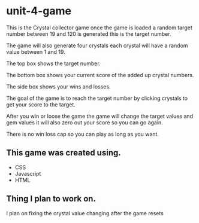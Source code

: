 # <h1>unit-4-game</h1>

<p>This is the Crystal collector game once the game is loaded a random target number between 19 and 120 is generated this is the target number.</p>

<p>The game will also generate four crystals each crystal will have a random value between 1 and 19. </p>

<p>The top box shows the target number.</p>

<p>The bottom box shows your current score of the added up crystal numbers.</p>

<p>The side box shows your wins and losses.</p>

<p>The goal of the game is to reach the target number by clicking crystals to get your score to the target. </p>

<p>After you win or loose the game the game will change the target values and gem values it will also zero out your score so you can go again.</p>

<p>There is no win loss cap so you can play as long as you want.</p>

<h2>This game was created using.</h2>

<ul>
	<li> CSS </li>
	<li> Javascript </li>
	<li> HTML </li>
</ul>

<h2> Thing I plan to work on.</h2>

<p> I plan on fixing the crystal value changing after the game resets</p>